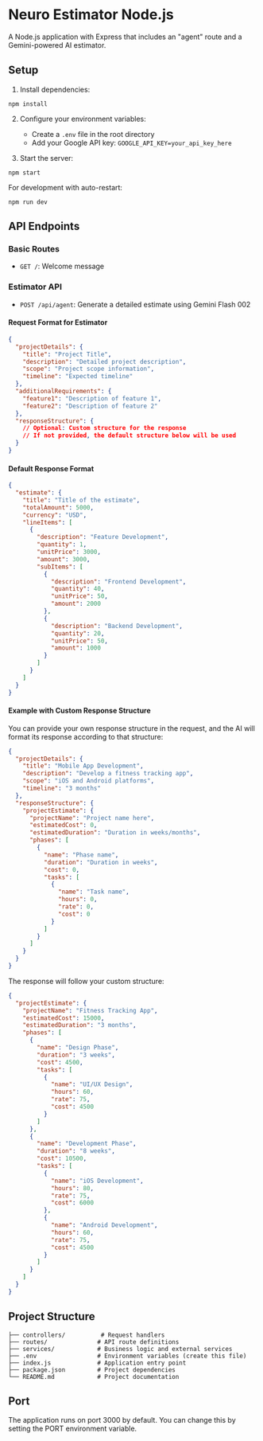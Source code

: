 # Neuro Estimator Node.js

A Node.js application with Express that includes an "agent" route and a Gemini-powered AI estimator.

## Setup

1. Install dependencies:

```
npm install
```

2. Configure your environment variables:

   - Create a `.env` file in the root directory
   - Add your Google API key: `GOOGLE_API_KEY=your_api_key_here`

3. Start the server:

```
npm start
```

For development with auto-restart:

```
npm run dev
```

## API Endpoints

### Basic Routes

- `GET /`: Welcome message

### Estimator API

- `POST /api/agent`: Generate a detailed estimate using Gemini Flash 002

#### Request Format for Estimator

```json
{
  "projectDetails": {
    "title": "Project Title",
    "description": "Detailed project description",
    "scope": "Project scope information",
    "timeline": "Expected timeline"
  },
  "additionalRequirements": {
    "feature1": "Description of feature 1",
    "feature2": "Description of feature 2"
  },
  "responseStructure": {
    // Optional: Custom structure for the response
    // If not provided, the default structure below will be used
  }
}
```

#### Default Response Format

```json
{
  "estimate": {
    "title": "Title of the estimate",
    "totalAmount": 5000,
    "currency": "USD",
    "lineItems": [
      {
        "description": "Feature Development",
        "quantity": 1,
        "unitPrice": 3000,
        "amount": 3000,
        "subItems": [
          {
            "description": "Frontend Development",
            "quantity": 40,
            "unitPrice": 50,
            "amount": 2000
          },
          {
            "description": "Backend Development",
            "quantity": 20,
            "unitPrice": 50,
            "amount": 1000
          }
        ]
      }
    ]
  }
}
```

#### Example with Custom Response Structure

You can provide your own response structure in the request, and the AI will format its response according to that structure:

```json
{
  "projectDetails": {
    "title": "Mobile App Development",
    "description": "Develop a fitness tracking app",
    "scope": "iOS and Android platforms",
    "timeline": "3 months"
  },
  "responseStructure": {
    "projectEstimate": {
      "projectName": "Project name here",
      "estimatedCost": 0,
      "estimatedDuration": "Duration in weeks/months",
      "phases": [
        {
          "name": "Phase name",
          "duration": "Duration in weeks",
          "cost": 0,
          "tasks": [
            {
              "name": "Task name",
              "hours": 0,
              "rate": 0,
              "cost": 0
            }
          ]
        }
      ]
    }
  }
}
```

The response will follow your custom structure:

```json
{
  "projectEstimate": {
    "projectName": "Fitness Tracking App",
    "estimatedCost": 15000,
    "estimatedDuration": "3 months",
    "phases": [
      {
        "name": "Design Phase",
        "duration": "3 weeks",
        "cost": 4500,
        "tasks": [
          {
            "name": "UI/UX Design",
            "hours": 60,
            "rate": 75,
            "cost": 4500
          }
        ]
      },
      {
        "name": "Development Phase",
        "duration": "8 weeks",
        "cost": 10500,
        "tasks": [
          {
            "name": "iOS Development",
            "hours": 80,
            "rate": 75,
            "cost": 6000
          },
          {
            "name": "Android Development",
            "hours": 60,
            "rate": 75,
            "cost": 4500
          }
        ]
      }
    ]
  }
}
```

## Project Structure

```
├── controllers/          # Request handlers
├── routes/              # API route definitions
├── services/            # Business logic and external services
├── .env                 # Environment variables (create this file)
├── index.js             # Application entry point
├── package.json         # Project dependencies
└── README.md            # Project documentation
```

## Port

The application runs on port 3000 by default. You can change this by setting the PORT environment variable.
